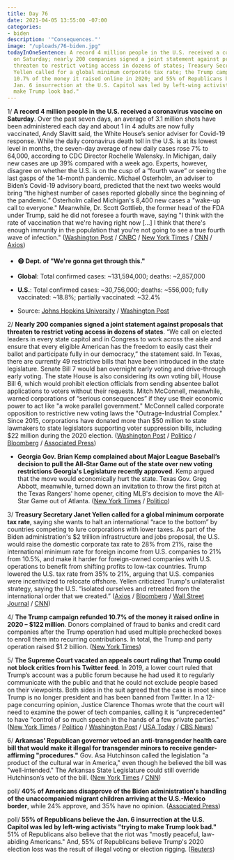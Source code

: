 ```yaml
---
title: Day 76
date: 2021-04-05 13:55:00 -07:00
categories:
- biden
description: '"Consequences."'
image: "/uploads/76-biden.jpg"
todayInOneSentence: A record 4 million people in the U.S. received a coronavirus vaccine
  on Saturday; nearly 200 companies signed a joint statement against proposals that
  threaten to restrict voting access in dozens of states; Treasury Secretary Janet
  Yellen called for a global minimum corporate tax rate; the Trump campaign refunded
  10.7% of the money it raised online in 2020; and 55% of Republicans believe the
  Jan. 6 insurrection at the U.S. Capitol was led by left-wing activists "trying to
  make Trump look bad."
---
```


1/ **A record 4 million people in the U.S. received a coronavirus vaccine on Saturday**. Over the past seven days, an average of 3.1 million shots have been administered each day and about 1 in 4 adults are now fully vaccinated, Andy Slavitt said, the White House’s senior adviser for Covid-19 response. While the daily coronavirus death toll in the U.S. is at its lowest level in months, the seven-day average of new daily cases rose 7% to 64,000, according to CDC Director Rochelle Walensky. In Michigan, daily new cases are up 39% compared with a week ago. Experts, however, disagree on whether the U.S. is on the cusp of a “fourth wave” or seeing the last gasps of the 14-month pandemic. Michael Osterholm, an adviser to Biden’s Covid-19 advisory board, predicted that the next two weeks would bring “the highest number of cases reported globally since the beginning of the pandemic.” Osterholm called Michigan's 8,400 new cases a "wake-up call to everyone." Meanwhile, Dr. Scott Gottlieb, the former head of the FDA under Trump, said he did not foresee a fourth wave, saying "I think with the rate of vaccination that we're having right now \[...\] I think that there's enough immunity in the population that you're not going to see a true fourth wave of infection." ([Washington Post](https://www.washingtonpost.com/nation/2021/04/05/coronavirus-covid-live-updates-us/#link-77KVBKRVCJEKHM6MIEEVMNY3N4) / [CNBC](https://www.cnbc.com/2021/04/05/covid-19-cases-deaths-and-vaccinations-daily-us-data-on-april-5.html) / [New York Times](https://www.nytimes.com/live/2021/04/04/world/covid-vaccine-coronavirus-cases/the-us-is-giving-out-over-3-million-vaccine-doses-daily-while-experts-disagree-whether-a-fourth-wave-is-coming) / [CNN](https://www.cnn.com/2021/04/04/us/michigan-rising-covid-cases/index.html) / [Axios](https://www.axios.com/coronavirus-fourth-surge-michael-osterholm-f7e03aee-9e2c-4974-9746-b8b5021bc23b.html))

* #### 😷 Dept. of "We're gonna get through this."

* **Global**: Total confirmed cases: \~131,594,000; deaths: \~2,857,000

* **U.S.**: Total confirmed cases: \~30,756,000; deaths: \~556,000; fully vaccinated: \~18.8%; partially vaccinated: \~32.4%

* Source: [Johns Hopkins University](https://coronavirus.jhu.edu/map.html) / [Washington Post](https://www.washingtonpost.com/graphics/2020/health/covid-vaccine-states-distribution-doses/)

2/ **Nearly 200 companies signed a joint statement against proposals that threaten to restrict voting access in dozens of states**. “We call on elected leaders in every state capitol and in Congress to work across the aisle and ensure that every eligible American has the freedom to easily cast their ballot and participate fully in our democracy,” the statement said. In Texas, there are currently 49 restrictive bills that have been introduced in the state legislature. Senate Bill 7 would ban overnight early voting and drive-through early voting. The state House is also considering its own voting bill, House Bill 6, which would prohibit election officials from sending absentee ballot applications to voters without their requests. Mitch McConnell, meanwhile, warned corporations of “serious consequences” if they use their economic power to act like "a woke parallel government." McConnell called corporate opposition to restrictive new voting laws the "Outrage-Industrial Complex." Since 2015, corporations have donated more than $50 million to state lawmakers to state legislators supporting voter suppression bills, including $22 million during the 2020 election. ([Washington Post](https://www.washingtonpost.com/business/2021/04/02/companies-against-state-voter-restrictions/) / [Politico](https://www.politico.com/news/2021/04/05/mcconnell-corporate-america-woke-parallel-government-479042) / [Bloomberg](https://www.bloomberg.com/news/articles/2021-04-05/mcconnell-criticizes-outrage-industrial-complex-on-voting-laws?sref=MIBMEEoj) / [Associated Press](https://apnews.com/article/corporations-gave-over-50-million-vote-registration-backers-1ef1f1981b82e8918cc4c8bda0fff1b0))

* **Georgia Gov. Brian Kemp complained about Major League Baseball’s decision to pull the All-Star Game out of the state over new voting restrictions Georgia's Legislature recently approved**. Kemp argued that the move would economically hurt the state. Texas Gov. Greg Abbott, meanwhile, turned down an invitation to throw the first pitch at the Texas Rangers' home opener, citing MLB's decision to move the All-Star Game out of Atlanta. ([New York Times](https://www.nytimes.com/2021/04/03/us/politics/mlb-georgia-voting-kemp.html) / [Politico](https://www.politico.com/news/2021/04/05/texas-governor-rejects-mlb-first-pitch-invite-479049))

3/ **Treasury Secretary Janet Yellen called for a global minimum corporate tax rate**, saying she wants to halt an international “race to the bottom” by countries competing to lure corporations with lower taxes. As part of the Biden administration's $2 trillion infrastructure and jobs proposal, the U.S. would raise the domestic corporate tax rate to 28% from 21%, raise the international minimum rate for foreign income from U.S. companies to 21% from 10.5%, and make it harder for foreign-owned companies with U.S. operations to benefit from shifting profits to low-tax countries. Trump lowered the U.S. tax rate from 35% to 21%, arguing that U.S. companies were incentivized to relocate offshore. Yellen criticized Trump's unilateralist strategy, saying the U.S. “isolated ourselves and retreated from the international order that we created.” ([Axios](https://www.axios.com/janet-yellen-global-minimum-tax-rate-51c7395b-e46a-4a5c-b18b-bdcf5d8bd352.html) / [Bloomberg](https://www.bloomberg.com/news/articles/2021-04-05/yellen-declares-end-to-trump-s-global-retreat-aims-at-tax-deal?srnd=politics-vp&sref=MIBMEEoj) / [Wall Street Journal](https://www.wsj.com/articles/treasurys-yellen-to-call-for-global-minimum-corporate-tax-rate-11617633701?mod=hp_lead_pos2) / [CNN](https://www.cnn.com/2021/04/05/politics/janet-yellen-global-cooperate-tax/index.html))

4/ **The Trump campaign refunded 10.7% of the money it raised online in 2020 – $122 million**. Donors complained of fraud to banks and credit card companies after the Trump operation had used multiple prechecked boxes to enroll them into recurring contributions. In total, the Trump and party operation raised $1.2 billion. ([New York Times](https://www.nytimes.com/2021/04/03/us/politics/trump-donations.html))

5/ **The Supreme Court vacated an appeals court ruling that Trump could not block critics from his Twitter feed**. In 2019, a lower court ruled that Trump’s account was a public forum because he had used it to regularly communicate with the public and that he could not exclude people based on their viewpoints. Both sides in the suit agreed that the case is moot since Trump is no longer president and has been banned from Twitter. In a 12-page concurring opinion, Justice Clarence Thomas wrote that the court will need to examine the power of tech companies, calling it is “unprecedented” to have "control of so much speech in the hands of a few private parties." ([New York Times](https://www.nytimes.com/2021/04/05/us/politics/supreme-court-trump-twitter.html) / [Politico](https://www.politico.com/news/2021/04/05/justice-clarence-thomas-trump-twitter-ban-479046) / [Washington Post](https://www.washingtonpost.com/politics/courts_law/supreme-court-trump-twitter-clarence-thomas/2021/04/05/b05686ee-960f-11eb-b28d-bfa7bb5cb2a5_story.html) / [USA Today](https://www.usatoday.com/story/news/politics/2021/04/05/trump-tweets-supreme-court-wont-hear-case-blocking-users/6059714002/) / [CBS News](https://www.cbsnews.com/news/supreme-court-dismisses-trump-twitter-block-case/))

6/ **Arkansas' Republican governor vetoed an anti-transgender health care bill that would make it illegal for transgender minors to receive gender-affirming "procedures."** Gov. Asa Hutchinson called the legislation "a product of the cultural war in America," even though he believed the bill was "well-intended." The Arkansas State Legislature could still override Hutchinson’s veto of the bill. ([New York Times](https://www.nytimes.com/2021/04/05/us/politics/asa-hutchinson-arkansas-transgender-veto.html) / [CNN](https://www.cnn.com/2021/04/05/politics/asa-hutchinson-arkansas-transgender-health-care-veto/index.html))

poll/ **40% of Americans disapprove of the Biden administration's handling of the unaccompanied migrant children arriving at the U.S.-Mexico border**, while 24% approve, and 35% have no opinion. ([Associated Press](https://apnews.com/article/joe-biden-mexico-health-immigration-immigration-policy-1fb007e86452849d8e373908a3d81e94))

poll/ **55% of Republicans believe the Jan. 6 insurrection at the U.S. Capitol was led by left-wing activists "trying to make Trump look bad."** 51% of Republicans also believe that the riot was "mostly peaceful, law-abiding Americans." And, 55% of Republicans believe Trump's 2020 election loss was the result of illegal voting or election rigging. ([Reuters](https://www.reuters.com/article/us-usa-politics-disinformation-idUSKBN2BS0RZ))